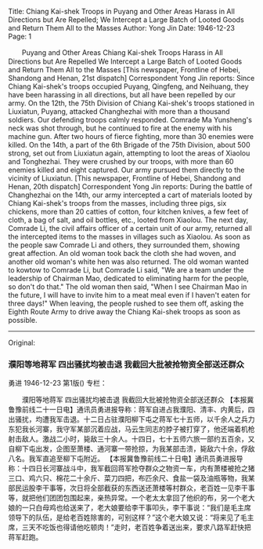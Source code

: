 Title: Chiang Kai-shek Troops in Puyang and Other Areas Harass in All Directions but Are Repelled; We Intercept a Large Batch of Looted Goods and Return Them All to the Masses
Author: Yong Jin
Date: 1946-12-23
Page: 1

　　Puyang and Other Areas Chiang Kai-shek Troops
    Harass in All Directions but Are Repelled
    We Intercept a Large Batch of Looted Goods and Return Them All to the Masses
    [This newspaper, Frontline of Hebei, Shandong and Henan, 21st dispatch] Correspondent Yong Jin reports: Since Chiang Kai-shek's troops occupied Puyang, Qingfeng, and Neihuang, they have been harassing in all directions, but all have been repelled by our army. On the 12th, the 75th Division of Chiang Kai-shek's troops stationed in Liuxiatun, Puyang, attacked Changhezhai with more than a thousand soldiers. Our defending troops calmly responded. Comrade Ma Yunsheng's neck was shot through, but he continued to fire at the enemy with his machine gun. After two hours of fierce fighting, more than 30 enemies were killed. On the 14th, a part of the 6th Brigade of the 75th Division, about 500 strong, set out from Liuxiatun again, attempting to loot the areas of Xiaolou and Tonghezhai. They were crushed by our troops, with more than 60 enemies killed and eight captured. Our army pursued them directly to the vicinity of Liuxiatun.
    [This newspaper, Frontline of Hebei, Shandong and Henan, 20th dispatch] Correspondent Yong Jin reports: During the battle of Changhezhai on the 14th, our army intercepted a cart of materials looted by Chiang Kai-shek's troops from the masses, including three pigs, six chickens, more than 20 catties of cotton, four kitchen knives, a few feet of cloth, a bag of salt, and oil bottles, etc., looted from Xiaolou. The next day, Comrade Li, the civil affairs officer of a certain unit of our army, returned all the intercepted items to the masses in villages such as Xiaolou. As soon as the people saw Comrade Li and others, they surrounded them, showing great affection. An old woman took back the cloth she had woven, and another old woman's white hen was also returned. The old woman wanted to kowtow to Comrade Li, but Comrade Li said, "We are a team under the leadership of Chairman Mao, dedicated to eliminating harm for the people, so don't do that." The old woman then said, "When I see Chairman Mao in the future, I will have to invite him to a meat meal even if I haven't eaten for three days!" When leaving, the people rushed to see them off, asking the Eighth Route Army to drive away the Chiang Kai-shek troops as soon as possible.



<hr /> 

Original: 


### 濮阳等地蒋军  四出骚扰均被击退  我截回大批被抢物资全部送还群众
勇进
1946-12-23
第1版()
专栏：

　　濮阳等地蒋军
    四出骚扰均被击退
    我截回大批被抢物资全部送还群众
    【本报冀鲁豫前线二十一日电】通讯员勇进报导称：蒋军自进占我濮阳、清丰、内黄后，四出骚扰，均遭我军击退。十二日占驻濮阳柳下屯之蒋军七十五师，以千余人之兵力东犯我长河寨，我守军某部沉着应战，马云生同志的脖子被打穿了，他还端着机枪射击敌人。激战二小时，毙敌三十余人。十四日，七十五师六旅一部约五百余，又自柳下屯出发，企图至萧楼、通河寨一带抢掠，为我某部击溃，毙敌六十余，俘敌八名。我军直追至柳下屯附近。
    【本报冀鲁豫前线二十日电】通讯员勇进报导称：十四日长河寨战斗中，我军截回蒋军抢夺群众之物资一车，内有萧楼被抢之猪三口、鸡六只、棉花二十余斤、菜刀四把，布匹余尺、食盐一袋及油瓶等物，我某部民运股李干事等，次日将全部截获的东西送还萧楼等村群众，老百姓一见李干事等，就把他们团团包围起来，亲热异常。一个老太太拿回了他织的布，另一个老大娘的一只白母鸡也给送来了，老大娘要给李干事叩头，李干事说：“我们是毛主席领导下的队伍，是给老百姓除害的，可别这样？”这个老大娘又说：“将来见了毛主席，三天不吃饭也得请他吃顿肉！”走时，老百姓争着送出来，要求八路军赶快把蒋军赶跑。

